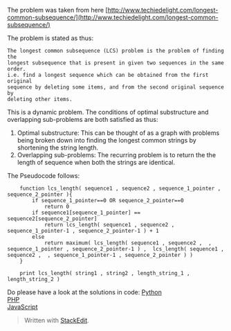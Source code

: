 The problem was taken from here [http://www.techiedelight.com/longest-common-subsequence/](http://www.techiedelight.com/longest-common-subsequence/)

The problem is stated as thus:  

    The longest common subsequence (LCS) problem is the problem of finding the  
    longest subsequence that is present in given two sequences in the same order.  
    i.e. find a longest sequence which can be obtained from the first original  
    sequence by deleting some items, and from the second original sequence by  
    deleting other items.

This is a dynamic problem. The conditions of optimal substructure and overlapping sub-problems are both satisfied as thus:
1. Optimal substructure: This can be thought of as a graph with problems being broken down into finding the longest common strings by shortening the string length.
2. Overlapping sub-problems: The recurring problem is to return the the length of sequence when both the strings are identical.     

The Pseudocode follows:
```
    function lcs_length( sequence1 , sequence2 , sequence_1_pointer , sequence_2_pointer ){  
	    if sequence_1_pointer==0 OR sequence_2_pointer==0
		    return 0
	    if sequence1[sequence_1_pointer] == sequence2[sequence_2_pointer]
		    return lcs_length( sequence1 , sequence2 , sequence_1_pointer-1 , sequence_2_pointer-1 ) + 1
	    else 
		    return maximum( lcs_length( sequence1 , sequence2 ,  , sequence_1_pointer , sequence_2_pointer-1 ) ,  lcs_length( sequence1 , sequence2 ,  , sequence_1_pointer-1 , sequence_2_pointer ) )
    }  

    print lcs_length( string1 , string2 , length_string_1 , length_string_2 )
 ```

Do please have a look at the solutions in code:
[Python](https://github.com/Trshant/dynamic_problems/blob/master/longest_common_subsequence/longest_common_subsequence.py)  
[PHP](https://github.com/Trshant/dynamic_problems/blob/master/longest_common_subsequence/longest_common_subsequence.php)  
[JavaScript](https://github.com/Trshant/dynamic_problems/blob/master/longest_common_subsequence/longest_common_subsequence.js)  

> Written with [StackEdit](https://stackedit.io/).

